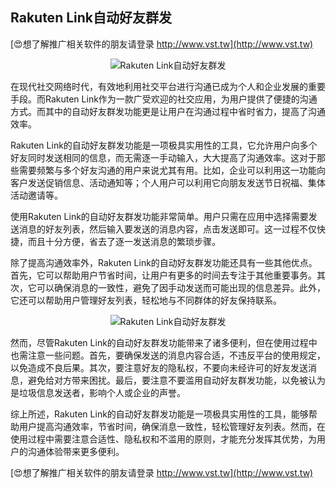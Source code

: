 ## **Rakuten Link自动好友群发**

[😍想了解推广相关软件的朋友请登录 http://www.vst.tw](http://www.vst.tw)

 <center><img src="https://vst.tw/MP4/tuiguang/png/5.png" alt="Rakuten Link自动好友群发"></center>

在现代社交网络时代，有效地利用社交平台进行沟通已成为个人和企业发展的重要手段。而Rakuten Link作为一款广受欢迎的社交应用，为用户提供了便捷的沟通方式。而其中的自动好友群发功能更是让用户在沟通过程中省时省力，提高了沟通效率。

Rakuten Link的自动好友群发功能是一项极具实用性的工具，它允许用户向多个好友同时发送相同的信息，而无需逐一手动输入，大大提高了沟通效率。这对于那些需要频繁与多个好友沟通的用户来说尤其有用。比如，企业可以利用这一功能向客户发送促销信息、活动通知等；个人用户可以利用它向朋友发送节日祝福、集体活动邀请等。

使用Rakuten Link的自动好友群发功能非常简单。用户只需在应用中选择需要发送消息的好友列表，然后输入要发送的消息内容，点击发送即可。这一过程不仅快捷，而且十分方便，省去了逐一发送消息的繁琐步骤。

除了提高沟通效率外，Rakuten Link的自动好友群发功能还具有一些其他优点。首先，它可以帮助用户节省时间，让用户有更多的时间去专注于其他重要事务。其次，它可以确保消息的一致性，避免了因手动发送而可能出现的信息差异。此外，它还可以帮助用户管理好友列表，轻松地与不同群体的好友保持联系。

 <center><img src="https://vst.tw/MP4/tuiguang/png/7.png" alt="Rakuten Link自动好友群发"></center>

然而，尽管Rakuten Link的自动好友群发功能带来了诸多便利，但在使用过程中也需注意一些问题。首先，要确保发送的消息内容合适，不违反平台的使用规定，以免造成不良后果。其次，要注意好友的隐私权，不要向未经许可的好友发送消息，避免给对方带来困扰。最后，要注意不要滥用自动好友群发功能，以免被认为是垃圾信息发送者，影响个人或企业的声誉。

综上所述，Rakuten Link的自动好友群发功能是一项极具实用性的工具，能够帮助用户提高沟通效率，节省时间，确保消息一致性，轻松管理好友列表。然而，在使用过程中需要注意合适性、隐私权和不滥用的原则，才能充分发挥其优势，为用户的沟通体验带来更多便利。

[😍想了解推广相关软件的朋友请登录 http://www.vst.tw](http://www.vst.tw)



